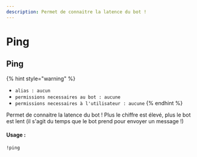 ```yaml
---
description: Permet de connaitre la latence du bot !
---
```


# Ping

## Ping

{% hint style="warning" %}
* `alias : aucun`
* `permissions necessaires au bot : aucune`
* `permissions necessaires à l'utilisateur : aucune`
{% endhint %}

Permet de connaitre la latence du bot ! Plus le chiffre est élevé, plus le bot est lent \(il s'agit du temps que le bot prend pour envoyer un message !\)

#### Usage :

```text
!ping
```

